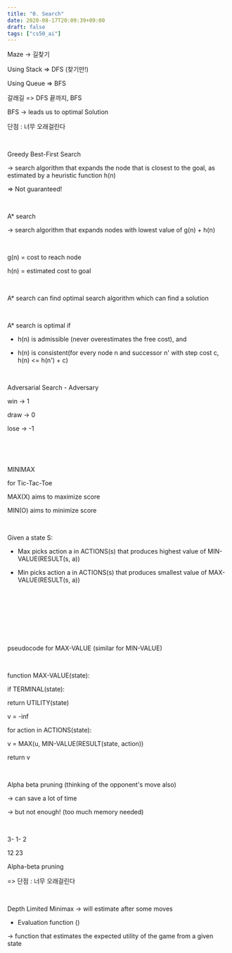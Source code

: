 ```yaml
---
title: "0. Search"
date: 2020-08-17T20:09:39+09:00
draft: false
tags: ["cs50_ai"]
---
```



Maze -> 길찾기

Using Stack => DFS (찾기만!)

Using Queue => BFS

갈래길 => DFS 끝까지, BFS 

BFS -> leads us to optimal Solution 

단점 : 너무 오래걸린다

​

Greedy Best-First Search

-> search algorithm that expands the node that is closest to the goal, as estimated by a heuristic function h(n)

=> Not guaranteed!

​

A* search

-> search algorithm that expands nodes with lowest value of g(n) + h(n)

​

g(n) = cost to reach node

h(n) = estimated cost to goal

​

A* search can find optimal search algorithm which can find a solution

​

A* search is optimal if 

- h(n) is admissible (never overestimates the free cost), and

- h(n) is consistent(for every node n and successor n' with step cost c, h(n) <= h(n') + c)

​

Adversarial Search - Adversary

win -> 1

draw -> 0 

lose  -> -1

​

​

MINIMAX

for Tic-Tac-Toe

MAX(X) aims to maximize score

MIN(O) aims to minimize score

​

Given a state S:

- Max picks action a in ACTIONS(s) that produces highest value of MIN-VALUE(RESULT(s, a))

- Min picks action a in ACTIONS(s) that produces smallest value of MAX-VALUE(RESULT(s, a))

​

​

​

​

pseudocode for MAX-VALUE (similar for MIN-VALUE)

​

function MAX-VALUE(state):

if TERMINAL(state):

return UTILITY(state)

v = -inf

for action in ACTIONS(state):

v = MAX(u, MIN-VALUE(RESULT(state, action))

return v

​

Alpha beta pruning (thinking of the opponent's move also)

-> can save a lot of time 

-> but not enough! (too much memory needed)

​

3-   1-    2

12  23

Alpha-beta pruning

=> 단점 : 너무 오래걸린다

​

Depth Limited Minimax -> will estimate after some moves

- Evaluation function ()

-> function that estimates the expected utility of the game from a given state